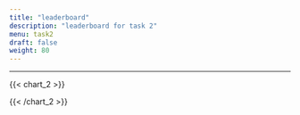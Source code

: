 ```yaml
---
title: "leaderboard"
description: "leaderboard for task 2"
menu: task2
draft: false
weight: 80
---
```


---
{{< chart_2 >}}

{{< /chart_2 >}}

